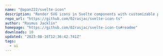 ```yaml
---
name: "@apan222/svelte-icon"
description: "Render SVG icons in Svelte components with customizable properties."
repo_url: "https://github.com/02rasjac/svelte-icon-ts"
author: "Rasmus Jacklin"
homepage: "https://github.com/02rasjac/svelte-icon-ts#readme"
downloads: 10
updated: "2023-08-16T12:36:42.741Z"
tags: 
  - ui
---
```

